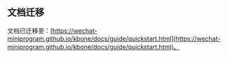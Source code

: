 ## 文档迁移

文档已迁移至：[https://wechat-miniprogram.github.io/kbone/docs/guide/quickstart.html](https://wechat-miniprogram.github.io/kbone/docs/guide/quickstart.html)。
